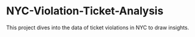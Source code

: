 # NYC-Violation-Ticket-Analysis
This project dives into the data of ticket violations in NYC to draw insights.

